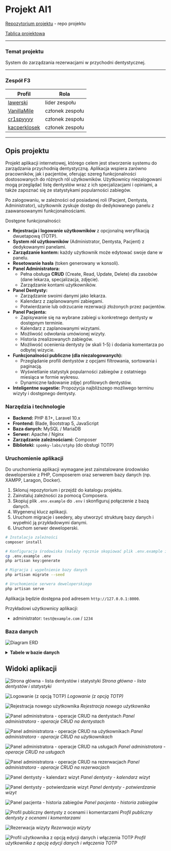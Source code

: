 # Projekt AI1

[Repozytorium projektu](https://github.com/lawerski/Przychodnia_Dentystyczna) - repo projektu

[Tablica projektowa](https://github.com/users/lawerski/projects/5)

---

### Temat projektu

System do zarządzania rezerwacjami w przychodni dentystycznej.

---

### Zespół F3

| Profil | Rola |
| ------ | ------ |
| [lawerski](https://github.com/lawerski) | lider zespołu |
| [VanillaMile](https://github.com/VanillaMile) | członek zespołu |
| [cr1spyyyy](https://github.com/cr1spyyyy) | członek zespołu |
| [kacperklosek](https://github.com/kacperklosek) | członek zespołu |

---

## Opis projektu

Projekt aplikacji internetowej, którego celem jest stworzenie systemu do zarządzania przychodnią dentystyczną. Aplikacja wspiera zarówno pracowników, jak i pacjentów, oferując szereg funkcjonalności dostosowanych do różnych ról użytkowników. Użytkownicy niezalogowani mogą przeglądać listę dentystów wraz z ich specjalizacjami i opiniami, a także zapoznać się ze statystykami popularności zabiegów.

Po zalogowaniu, w zależności od posiadanej roli (Pacjent, Dentysta, Administrator), użytkownik zyskuje dostęp do dedykowanego panelu z zaawansowanymi funkcjonalnościami.

Dostępne funkcjonalności:
*   **Rejestracja i logowanie użytkowników** z opcjonalną weryfikacją dwuetapową (TOTP).
*   **System ról użytkowników** (Administrator, Dentysta, Pacjent) z dedykowanymi panelami.
*   **Zarządzanie kontem:** każdy użytkownik może edytować swoje dane w panelu.
*   **Resetowanie hasła** (token generowany w konsoli).
*   **Panel Administratora:**
    *   Pełna obsługa **CRUD** (Create, Read, Update, Delete) dla zasobów (dane lekarza, specjalizacja, zdjęcie).
    *   Zarządzanie kontami użytkowników.
*   **Panel Dentysty:**
    *   Zarządzanie swoimi danymi jako lekarza.
    *   Kalendarz z zaplanowanymi zabiegami.
    *   Potwierdzanie lub odrzucanie rezerwacji złożonych przez pacjentów.
*   **Panel Pacjenta:**
    *   Zapisywanie się na wybrane zabiegi u konkretnego dentysty w dostępnym terminie.
    *   Kalendarz z zaplanowanymi wizytami.
    *   Możliwość odwołania umówionej wizyty.
    *   Historia zrealizowanych zabiegów.
    *   Możliwość ocenienia dentysty (w skali 1-5) i dodania komentarza po odbytej wizycie.
*   **Funkcjonalności publiczne (dla niezalogowanych):**
    *   Przeglądanie profili dentystów z opcjami filtrowania, sortowania i paginacją.
    *   Wyświetlanie statystyk popularności zabiegów z ostatniego miesiąca w formie wykresu.
    *   Dynamiczne ładowanie zdjęć profilowych dentystów.
*   **Inteligentne sugestie:** Propozycja najbliższego możliwego terminu wizyty i dostępnego dentysty.

### Narzędzia i technologie
*   **Backend:** PHP 8.1+, Laravel 10.x
*   **Frontend:** Blade, Bootstrap 5, JavaScript
*   **Baza danych:** MySQL / MariaDB
*   **Serwer:** Apache / Nginx
*   **Zarządzanie zależnościami:** Composer
*   **Biblioteki:** `spomky-labs/otphp` (do obsługi TOTP)

### Uruchomienie aplikacji

Do uruchomienia aplikacji wymagane jest zainstalowane środowisko deweloperskie z PHP, Composerem oraz serwerem bazy danych (np. XAMPP, Laragon, Docker).

1.  Sklonuj repozytorium i przejdź do katalogu projektu.
2.  Zainstaluj zależności za pomocą Composera.
3.  Skopiuj plik `.env.example` do `.env` i skonfiguruj połączenie z bazą danych.
4.  Wygeneruj klucz aplikacji.
5.  Uruchom migracje i seedery, aby utworzyć strukturę bazy danych i wypełnić ją przykładowymi danymi.
6.  Uruchom serwer deweloperski.

```bash
# Instalacja zależności
composer install

# Konfiguracja środowiska (należy ręcznie skopiować plik .env.example i uzupełnić dane DB)
cp .env.example .env
php artisan key:generate

# Migracja i wypełnienie bazy danych
php artisan migrate --seed

# Uruchomienie serwera deweloperskiego
php artisan serve
```

Aplikacja będzie dostępna pod adresem `http://127.0.0.1:8000`.

Przykładowi użytkownicy aplikacji:
*   administrator: `test@example.com` / `1234`

### Baza danych

![Diagram ERD](./docs-img/erd.png)

<details>
<summary><b>Tabele w bazie danych</b></summary>

Tabela `users`:
| Kolumna | Typ | Opis |
| --------------- | -------- | ------------------------------------------ |
| id | int | ID użytkownika (PK) |
| username | string | Nazwa użytkownika |
| email | string | Adres e-mail |
| phone | string | Numer telefonu |
| password | string | Hasło |
| type | string | Typ użytkownika (admin, dentysta, pacjent) |
| remember_token | string | Token zapamiętujący sesję |
| created_at | datetime | Data utworzenia |
| updated_at | datetime | Data aktualizacji |
| totp_secret | string | Sekret do autoryzacji TOTP |

Tabela `dentists`:
| Kolumna | Typ | Opis |
| --------------- | -------- | ------------------- |
| id | int | ID dentysty (PK) |
| user_id | int | ID użytkownika (FK) |
| name | string | Imię |
| surname | string | Nazwisko |
| specialization | string | Specjalizacja |
| license_number | string | Numer licencji |
| image_path | string | Ścieżka do zdjęcia |
| created_at | datetime | Data utworzenia |
| updated_at | datetime | Data aktualizacji |

Tabela `services`:
| Kolumna | Typ | Opis |
| ------------- | -------- | ------------------------------------ |
| id | int | ID usługi (PK) |
| dentist_id | int | ID dentysty wykonującego usługę (FK) |
| service_name | string | Nazwa usługi |
| cost | decimal | Koszt usługi |
| created_at | datetime | Data utworzenia |
| updated_at | datetime | Data aktualizacji |

Tabela `reservations`:
| Kolumna | Typ | Opis |
| ------------ | -------- | ------------------------ |
| id | int | ID rezerwacji (PK) |
| user_id | int | ID użytkownika (FK) |
| service_id | int | ID usługi (FK) |
| date_time | datetime | Termin wizyty |
| status | string | Status rezerwacji |
| submited_at | datetime | Data złożenia rezerwacji |
| created_at | datetime | Data utworzenia |
| updated_at | datetime | Data aktualizacji |

Tabela `coupons`:
| Kolumna | Typ | Opis |
| -------------------- | -------- | ---------------------- |
| id | int | ID kuponu (PK) |
| user_id | int | ID użytkownika (FK) |
| service_id | int | ID usługi (FK) |
| coupon_code | string | Kod kuponu |
| discount_percentage | decimal | Procent zniżki |
| valid_until | datetime | Termin ważności |
| is_used | boolean | Czy kupon został użyty |
| created_at | datetime | Data utworzenia |
| updated_at | datetime | Data aktualizacji |

Tabela `reviews`:
| Kolumna | Typ | Opis |
| ----------- | -------- | ------------------- |
| id | int | ID opinii (PK) |
| dentist_id | int | ID dentysty (FK) |
| user_id | int | ID użytkownika (FK) |
| rating | int | Ocena (np. 1–5) |
| comment | string | Komentarz |
| created_at | datetime | Data utworzenia |
| updated_at | datetime | Data aktualizacji |

</details>

## Widoki aplikacji

![Strona główna - lista dentystów i statystyki](./docs-img/widok-strona-glowna.png)
*Strona główna - lista dentystów i statystyki*

![Logowanie (z opcją TOTP)](./docs-img/widok-logowanie.png)
*Logowanie (z opcją TOTP)*

![Rejestracja nowego użytkownika](./docs-img/widok-rejestracja.png)
*Rejestracja nowego użytkownika*

![Panel administratora - operacje CRUD na dentystach](./docs-img/widok-admin-crud-dentysci.png)
*Panel administratora - operacje CRUD na dentystach*

![Panel administratora - operacje CRUD na użytkownikach](./docs-img/widok-admin-crud-uzytkownicy.png)
*Panel administratora - operacje CRUD na użytkownikach*

![Panel administratora - operacje CRUD na usługach](./docs-img/widok-admin-crud-zabiegi.png)
*Panel administratora - operacje CRUD na usługach*

![Panel administratora - operacje CRUD na rezerwacjach](./docs-img/widok-admin-crud-rezerwacje.png)
*Panel administratora - operacje CRUD na rezerwacjach*

![Panel dentysty - kalendarz wizyt](./docs-img/widok-dentysta-kalendarz-wizyt.png)
*Panel dentysty - kalendarz wizyt*

![Panel dentysty - potwierdzanie wizyt](./docs-img/widok-dentysta-potwierdzanie.png)
*Panel dentysty - potwierdzanie wizyt*

![Panel pacjenta - historia zabiegów](./docs-img/widok-pacjent-historia.png)
*Panel pacjenta - historia zabiegów*

![Profil publiczny dentysty z ocenami i komentarzami](./docs-img/widok-dentysta.png)
*Profil publiczny dentysty z ocenami i komentarzami*

![Rezerwacja wizyty](./docs-img/widok-rezerwacja.png)
*Rezerwacja wizyty*

![Profil użytkownika z opcją edycji danych i włączenia TOTP](./docs-img/widok-profil-uzytkownika.png)
*Profil użytkownika z opcją edycji danych i włączenia TOTP*
